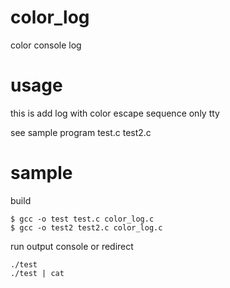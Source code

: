 # color_log
color console log

# usage

this is add log with color escape sequence only tty

see sample program test.c test2.c

# sample

build
```
$ gcc -o test test.c color_log.c
$ gcc -o test2 test2.c color_log.c
```

run output console or redirect
```
./test
./test | cat
```
